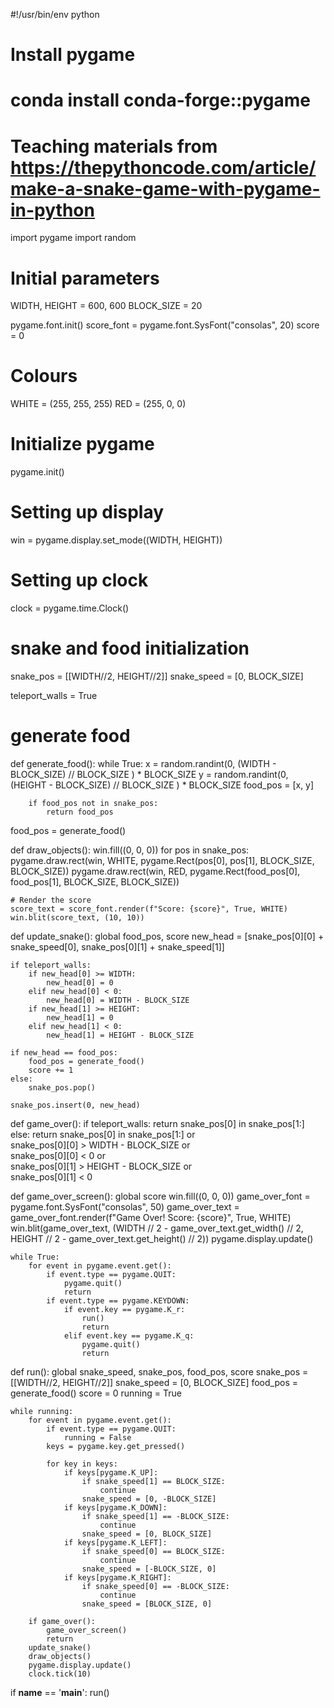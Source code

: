 #!/usr/bin/env python

# Install pygame
# conda install conda-forge::pygame
# Teaching materials from https://thepythoncode.com/article/make-a-snake-game-with-pygame-in-python

import pygame
import random

# Initial parameters
WIDTH, HEIGHT = 600, 600
BLOCK_SIZE = 20

pygame.font.init()
score_font = pygame.font.SysFont("consolas", 20)
score = 0

# Colours
WHITE = (255, 255, 255)
RED = (255, 0, 0)

# Initialize pygame
pygame.init()

# Setting up display
win = pygame.display.set_mode((WIDTH, HEIGHT))

# Setting up clock
clock = pygame.time.Clock()

# snake and food initialization
snake_pos = [[WIDTH//2, HEIGHT//2]]
snake_speed = [0, BLOCK_SIZE]

teleport_walls = True

# generate food
def generate_food():
    while True:
        x = random.randint(0, (WIDTH - BLOCK_SIZE) // BLOCK_SIZE ) * BLOCK_SIZE
        y = random.randint(0, (HEIGHT - BLOCK_SIZE) // BLOCK_SIZE ) * BLOCK_SIZE
        food_pos = [x, y]
        
        if food_pos not in snake_pos:
            return food_pos
        
food_pos = generate_food()

def draw_objects():
    win.fill((0, 0, 0))
    for pos in snake_pos:
        pygame.draw.rect(win, WHITE, pygame.Rect(pos[0], pos[1], BLOCK_SIZE, BLOCK_SIZE))
    pygame.draw.rect(win, RED, pygame.Rect(food_pos[0], food_pos[1], BLOCK_SIZE, BLOCK_SIZE))

    # Render the score
    score_text = score_font.render(f"Score: {score}", True, WHITE)
    win.blit(score_text, (10, 10))

def update_snake():
    global food_pos, score
    new_head = [snake_pos[0][0] + snake_speed[0], snake_pos[0][1] + snake_speed[1]]
    
    if teleport_walls:
        if new_head[0] >= WIDTH:
            new_head[0] = 0
        elif new_head[0] < 0:
            new_head[0] = WIDTH - BLOCK_SIZE
        if new_head[1] >= HEIGHT:
            new_head[1] = 0
        elif new_head[1] < 0:
            new_head[1] = HEIGHT - BLOCK_SIZE

    if new_head == food_pos:
        food_pos = generate_food()
        score += 1
    else:
        snake_pos.pop()

    snake_pos.insert(0, new_head)

def game_over():
    if teleport_walls:
        return snake_pos[0] in snake_pos[1:]
    else:
        return snake_pos[0] in snake_pos[1:] or \
            snake_pos[0][0] > WIDTH - BLOCK_SIZE or \
            snake_pos[0][0] < 0 or \
            snake_pos[0][1] > HEIGHT - BLOCK_SIZE or \
            snake_pos[0][1] < 0
    
def game_over_screen():
    global score
    win.fill((0, 0, 0))
    game_over_font = pygame.font.SysFont("consolas", 50)
    game_over_text = game_over_font.render(f"Game Over! Score: {score}", True, WHITE)
    win.blit(game_over_text, (WIDTH // 2 - game_over_text.get_width() // 2, HEIGHT // 2 - game_over_text.get_height() // 2))
    pygame.display.update()

    while True:
        for event in pygame.event.get():
            if event.type == pygame.QUIT:
                pygame.quit()
                return
            if event.type == pygame.KEYDOWN:
                if event.key == pygame.K_r:
                    run()
                    return
                elif event.key == pygame.K_q:
                    pygame.quit()
                    return

def run():
    global snake_speed, snake_pos, food_pos, score
    snake_pos = [[WIDTH//2, HEIGHT//2]]
    snake_speed = [0, BLOCK_SIZE]
    food_pos = generate_food()
    score = 0
    running = True
    
    while running:
        for event in pygame.event.get():
            if event.type == pygame.QUIT:
                running = False
            keys = pygame.key.get_pressed()

            for key in keys:
                if keys[pygame.K_UP]:
                    if snake_speed[1] == BLOCK_SIZE:
                        continue
                    snake_speed = [0, -BLOCK_SIZE]
                if keys[pygame.K_DOWN]:
                    if snake_speed[1] == -BLOCK_SIZE:
                        continue
                    snake_speed = [0, BLOCK_SIZE]
                if keys[pygame.K_LEFT]:
                    if snake_speed[0] == BLOCK_SIZE:
                        continue
                    snake_speed = [-BLOCK_SIZE, 0]
                if keys[pygame.K_RIGHT]:
                    if snake_speed[0] == -BLOCK_SIZE:
                        continue
                    snake_speed = [BLOCK_SIZE, 0]

        if game_over():
            game_over_screen()
            return
        update_snake()
        draw_objects()
        pygame.display.update()
        clock.tick(10)

if __name__ == '__main__':
    run()

